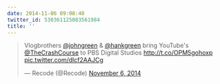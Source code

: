```yaml
---
date: 2014-11-06 09:08:40
twitter_id: 530361125083561984
title: ''
---
```


<blockquote class="twitter-tweet"><p lang="en" dir="ltr">Vlogbrothers <a href="https://twitter.com/johngreen?ref_src=twsrc%5Etfw">@johngreen</a> &amp; <a href="https://twitter.com/hankgreen?ref_src=twsrc%5Etfw">@hankgreen</a> bring YouTube&#39;s <a href="https://twitter.com/TheCrashCourse?ref_src=twsrc%5Etfw">@TheCrashCourse</a> to PBS Digital Studios <a href="http://t.co/OPM5gohoxp">http://t.co/OPM5gohoxp</a> <a href="http://t.co/dlcf2AAJCg">pic.twitter.com/dlcf2AAJCg</a></p>&mdash; Recode (@Recode) <a href="https://twitter.com/Recode/status/530359231006777345?ref_src=twsrc%5Etfw">November 6, 2014</a></blockquote>
<script async src="https://platform.twitter.com/widgets.js" charset="utf-8"></script>
